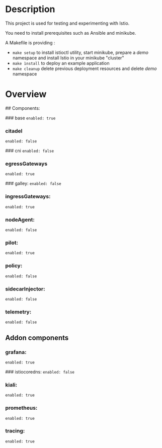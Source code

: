 # Description

This project is used for testing and experimenting with Istio.

You need to install prerequisites such as Ansible and minikube.

A Makefile is providing :
* `make setup` to install istioctl utility, start minikube, prepare a *demo* namespace and install Istio in your minikube "cluster"
* `make ìnstall` to deploy an example application
* `make cleanup` delete previous deployment resources and delete *demo* namespace


# Overview

## Components:

### base
```enabled: true```

### citadel
```enabled: false```

### cni
```enabled: false```

### egressGateways
```enabled: true```

### galley:
```enabled: false```

### ingressGateways:
```enabled: true```

### nodeAgent:
```enabled: false```

### pilot:
```enabled: true```

### policy:
```enabled: false```

### sidecarInjector:
```enabled: false```

### telemetry:
```enabled: false```


## Addon components

### grafana:
```enabled: true```

### istiocoredns:
```enabled: false```

### kiali:
```enabled: true```

### prometheus:
```enabled: true```

### tracing:
```enabled: true```
